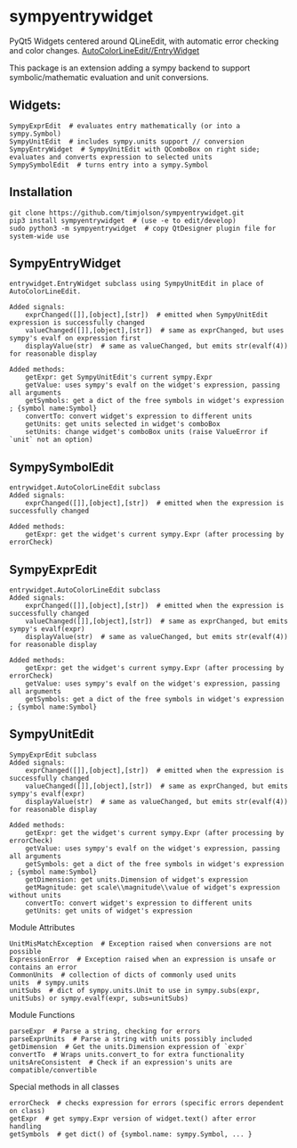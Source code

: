 # sympyentrywidget
PyQt5 Widgets centered around QLineEdit, with automatic error checking and color changes. [AutoColorLineEdit//EntryWidget](https://github.com/timjolson/entrywidget.git)

This package is an extension adding a sympy backend to support symbolic/mathematic evaluation and unit conversions.

## Widgets:
    
    SympyExprEdit  # evaluates entry mathematically (or into a sympy.Symbol)
    SympyUnitEdit  # includes sympy.units support // conversion
    SympyEntryWidget  # SympyUnitEdit with QComboBox on right side; evaluates and converts expression to selected units
    SympySymbolEdit  # turns entry into a sympy.Symbol

## Installation

    git clone https://github.com/timjolson/sympyentrywidget.git
    pip3 install sympyentrywidget  # (use -e to edit/develop)
    sudo python3 -m sympyentrywidget  # copy QtDesigner plugin file for system-wide use

## SympyEntryWidget

    entrywidget.EntryWidget subclass using SympyUnitEdit in place of AutoColorLineEdit.

    Added signals:
        exprChanged([]],[object],[str])  # emitted when SympyUnitEdit expression is successfully changed
        valueChanged([]],[object],[str])  # same as exprChanged, but uses sympy's evalf on expression first
        displayValue(str)  # same as valueChanged, but emits str(evalf(4)) for reasonable display

    Added methods:
        getExpr: get SympyUnitEdit's current sympy.Expr
        getValue: uses sympy's evalf on the widget's expression, passing all arguments
        getSymbols: get a dict of the free symbols in widget's expression ; {symbol name:Symbol}
        convertTo: convert widget's expression to different units
        getUnits: get units selected in widget's comboBox
        setUnits: change widget's comboBox units (raise ValueError if `unit` not an option)

## SympySymbolEdit

    entrywidget.AutoColorLineEdit subclass
    Added signals:
        exprChanged([]],[object],[str])  # emitted when the expression is successfully changed

    Added methods:
        getExpr: get the widget's current sympy.Expr (after processing by errorCheck)

## SympyExprEdit

    entrywidget.AutoColorLineEdit subclass
    Added signals:
        exprChanged([]],[object],[str])  # emitted when the expression is successfully changed
        valueChanged([]],[object],[str])  # same as exprChanged, but emits sympy's evalf(expr)
        displayValue(str)  # same as valueChanged, but emits str(evalf(4)) for reasonable display

    Added methods:
        getExpr: get the widget's current sympy.Expr (after processing by errorCheck)
        getValue: uses sympy's evalf on the widget's expression, passing all arguments
        getSymbols: get a dict of the free symbols in widget's expression ; {symbol name:Symbol}

## SympyUnitEdit

    SympyExprEdit subclass
    Added signals:
        exprChanged([]],[object],[str])  # emitted when the expression is successfully changed
        valueChanged([]],[object],[str])  # same as exprChanged, but emits sympy's evalf(expr)
        displayValue(str)  # same as valueChanged, but emits str(evalf(4)) for reasonable display

    Added methods:
        getExpr: get the widget's current sympy.Expr (after processing by errorCheck)
        getValue: uses sympy's evalf on the widget's expression, passing all arguments
        getSymbols: get a dict of the free symbols in widget's expression ; {symbol name:Symbol}
        getDimension: get units.Dimension of widget's expression
        getMagnitude: get scale\\magnitude\\value of widget's expression without units
        convertTo: convert widget's expression to different units
        getUnits: get units of widget's expression

Module Attributes
    
    UnitMisMatchException  # Exception raised when conversions are not possible
    ExpressionError  # Exception raised when an expression is unsafe or contains an error
    CommonUnits  # collection of dicts of commonly used units
    units  # sympy.units
    unitSubs  # dict of sympy.units.Unit to use in sympy.subs(expr, unitSubs) or sympy.evalf(expr, subs=unitSubs)

Module Functions

    parseExpr  # Parse a string, checking for errors
    parseExprUnits  # Parse a string with units possibly included
    getDimension  # Get the units.Dimension expression of `expr`
    convertTo  # Wraps units.convert_to for extra functionality
    unitsAreConsistent  # Check if an expression's units are compatible/convertible

Special methods in all classes

    errorCheck  # checks expression for errors (specific errors dependent on class)
    getExpr  # get sympy.Expr version of widget.text() after error handling
    getSymbols  # get dict() of {symbol.name: sympy.Symbol, ... }
    
